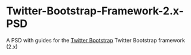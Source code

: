 Twitter-Bootstrap-Framework-2.x-PSD
===================================

A PSD with guides for the [Twitter Bootstrap](http://twitter.github.com/bootstrap/index.html) Twitter Bootstrap framework (2.x)